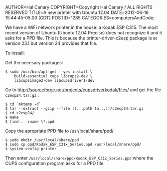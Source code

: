 AUTHOR=Hal Canary
COPYRIGHT=Copyright Hal Canary / ALL RIGHTS RESERVED
TITLE=A new printer with Ubuntu 12.04
DATE=2012-06-16 15:44:45-05:00 (CDT)
POSTID=1285
CATEGORIES=computersAndCode;

We have a WiFi network printer in the house: a Kodak ESP C315. The most recent version of Ubuntu (Ubuntu 12.04 Precise) does not recognize it and it asks for a PPD file. This is because the printer-driver-c2esp package is at version 23.1 but version 24 provides that file.

To install:

Get the necesary packages:

```
$ sudo /usr/bin/apt-get --yes install \
    build-essential cups libcups2-dev \
    libcupsimage2-dev libcupsdriver1-dev
```

Go to <http://sourceforge.net/projects/cupsdriverkodak/files/> and get the file `c2esp24.tar.gz` .

```
$ cd `mktemp -d`
$ tar --extract --gzip --file ((...path to...))/c2esp24.tar.gz
$ cd c2esp24/
$ make
$ find . -iname \*.ppd
```

Copy the apropriate PPD file to /usr/local/share/ppd/

```
$ sudo mkdir /usr/local/share/ppd
$ sudo cp ppd/Kodak_ESP_C31x_Series.ppd /usr/local/share/ppd/
$ system-config-printer
```

Then enter `/usr/local/share/ppd/Kodak_ESP_C31x_Series.ppd` where the CUPS configuration program asks for a PPD file.
